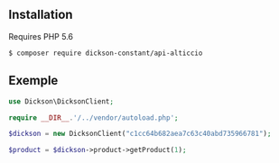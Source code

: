## Installation

Requires PHP 5.6

```
$ composer require dickson-constant/api-alticcio
```

## Exemple

```php
use Dickson\DicksonClient;

require __DIR__.'/../vendor/autoload.php';

$dickson = new DicksonClient("c1cc64b682aea7c63c40abd735966781");

$product = $dickson->product->getProduct(1);
```
